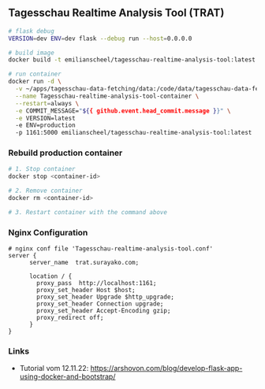 ## Tagesschau Realtime Analysis Tool (TRAT)

```sh
# flask debug
VERSION=dev ENV=dev flask --debug run --host=0.0.0.0

# build image
docker build -t emilianscheel/tagesschau-realtime-analysis-tool:latest .

# run container
docker run -d \
  -v ~/apps/tagesschau-data-fetching/data:/code/data/tagesschau-data-fetching \
  --name Tagesschau-realtime-analysis-tool-container \
  --restart=always \
  -e COMMIT_MESSAGE="${{ github.event.head_commit.message }}" \
  -e VERSION=latest
  -e ENV=production
  -p 1161:5000 emilianscheel/tagesschau-realtime-analysis-tool:latest
```

### Rebuild production container

```sh
# 1. Stop container
docker stop <container-id>

# 2. Remove container
docker rm <container-id>

# 3. Restart container with the command above
```

### Nginx Configuration

```
# nginx conf file 'Tagesschau-realtime-analysis-tool.conf'
server {
      server_name  trat.surayako.com;

      location / {
        proxy_pass  http://localhost:1161;
        proxy_set_header Host $host;
        proxy_set_header Upgrade $http_upgrade;
        proxy_set_header Connection upgrade;
        proxy_set_header Accept-Encoding gzip;
        proxy_redirect off;
      }
}
```

### Links

- Tutorial vom 12.11.22: https://arshovon.com/blog/develop-flask-app-using-docker-and-bootstrap/
